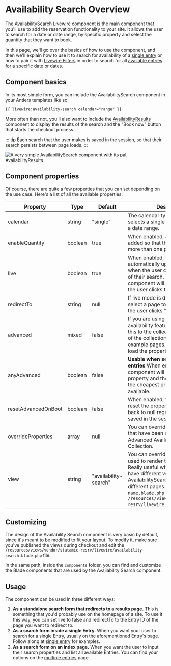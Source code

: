 # Availability Search Overview

The AvailabilitySearch Livewire component is the main component that you'll use to add the reservation functionality to your site. It allows the user to search for a date or date range, by specific property and select the quantity that they want to book.

In this page, we'll go over the basics of how to use the component, and then we'll explain how to use it to search for availability of a [single entry](./availability-search-single.md) or how to pair it with [Livewire Filters](https://livewirefilters.com/) in order to search for all [available entries](./availability-search-multiple) for a specific date or dates.

## Component basics

In its most simple form, you can include the AvailabilitySearch component in your Antlers templates like so:

```antlers
{{ livewire:availability-search calendar="range" }}
```

More often than not, you'll also want to include the [AvailabilityResults](./availability-results) component to display the results of the search and the "Book now" button that starts the checkout process.

::: tip
Each search that the user makes is saved in the session, so that their search persists between page loads.
:::

<Image src="./img/resrv-availability-search.webp" alt="A very simple AvailabilitySearch component with its pal, AvailabilityResults" />

## Component properties

Of course, there are quite a few properties that you can set depending on the use case. Here's a list of all the available properties:

| Property | Type | Default | Description |
| -------- | ---- | ------- | ----------- |
| calendar | string | "single" | The calendar type to use. Single selects a single date, range selects a date range. |
| enableQuantity | boolean | true | When enabled, a quantity control is added so that the user can book more than one product at once. |
| live | boolean | true | When enabled, the component will automatically update the results when the user changes any value of their search. When disabled, the component will only update when the user clicks the "Search" button. |
| redirectTo | string | null | If live mode is disabled, you can select a page to redirect to when the user clicks "Search". |
| advanced | mixed | false | If you are using the advanced availability feature, you need to set this to the collection.blueprint value of the collection you are using (for example pages.page) in order to load the properties. |
| anyAdvanced | boolean | false | **Usable when search for multiple entries** When enabled, the component will pass "any" as the property and the results will return the cheapest property that is available. |
| resetAdvancedOnBoot | boolean | false | When enabled, the component will reset the property when it boots back to null regardless of what's saved in the session. |
| overrideProperties | array | null | You can override the properties that have been set up using Advanced Availability in the Collection. |
| view | string | "availability-search" | You can override the view that is used to render the component. Really useful when you want to have different versions of the AvailabilitySearch component on different pages. Expects a `name.blade.php` file in the `/resources/views/vendor/statamic-resrv/livewire` folder. |

## Customizing

The design of the Availability Search component is very basic by default, since it's meant to be modified to fit your layout. To modify it, make sure you've published the views during checkout and edit the `/resources/views/vendor/statamic-resrv/livewire/availability-search.blade.php` file.

In the same path, inside the `components` folder, you can find and customize the Blade components that are used by the Availability Search component.

## Usage

The component can be used in three different ways:

1. **As a standalone search form that redirects to a results page.**
This is something that you'd probably use on the homepage of a site. To use it this way, you can set live to false and redirectTo to the Entry ID of the page you want to redirect to.
2. **As a search form inside a single Entry.**
When you want your user to search for a single Entry, usually on the aforementioned Entry's page. Follow along at [single entry](./availability-search-single.md) for examples.
3. **As a search form on an index page.**
When you want the user to input their search properties and list all available Entries. You can find your options on the [multiple entries](./availability-search-multiple) page.
